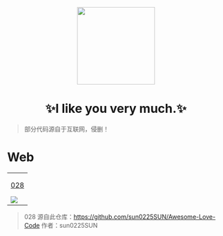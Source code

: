 <div align="center">
    <img  width=180 src="https://cdn.jsdelivr.net/gh/sun0225SUN/Awesome-Love-Code/assets/logo.png"/>
    <h1>✨I like you very much.✨</h1> 
</div>

> 部分代码源自于互联网，侵删！

# Web

<table align="center">
    <!-- 第十行 -->
    <tr>
    <td valign="top">
        <a target="_blank" href="https://github.com/C15043/2/blob/main/028/index.html">
            <p align="center">028</p>
            <img src="https://cdn.jsdelivr.net/gh/sun0225SUN/Awesome-Love-Code/assets/img/web/028.jpg"/>
        </a>
    </td>
    </tr>
</table>

>  028 源自此仓库：https://github.com/sun0225SUN/Awesome-Love-Code  作者：sun0225SUN
